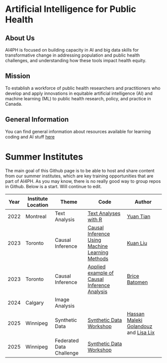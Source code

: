 # Artificial Intelligence for Public Health

## About Us

AI4PH is focused on building capacity in AI and big data skills for transformative change in addressing population and public health challenges, and understanding how these tools impact health equity.

## Mission

To establish a workforce of public health researchers and practitioners who develop and apply innovations in equitable artificial intelligence (AI) and machine learning (ML) to public health research, policy, and practice in Canada.

## General Information 

You can find general information about resources available for learning coding and AI stuff [here](https://github.com/ai4ph-hrtp/coding_resources)

# Summer Institutes

The main goal of this Github page is to be able to host and share content from our summer institutes, which are key training opportunities that are part of AI4PH. As you may know, there is no really good way to group repos in Github. Below is a start. Will continue to edit. 

| Year | Institute Location | Theme | Code | Author |
| ---- | ------------------ | ----- | ---- | ------ |
| 2022 | Montreal           |  Text Analysis   |  [Text Analyses with R](https://bookdown.org/tianyuan09/ai4ph2022/) | [Yuan Tian](https://www.linkedin.com/in/yuan-tian-37256727/) |
| 2023 | Toronto           | Causal Inference      | [Causal Inference Using Machine Learning Methods](https://kuan-liu.github.io/ai4ph2023/)     | [Kuan Liu](https://github.com/Kuan-Liu)
| 2023 | Toronto           | Causal Inference      | [Applied example of Causal Inference Analysis](https://github.com/ai4ph-hrtp/causal_inference_2023/tree/main)     | [Brice Batomen](https://www.dlsph.utoronto.ca/faculty-profile/batomen-brice/)
| 2024 | Calgary           | Image Analysis      |      | 
| 2025 | Winnipeg           | Synthetic Data   |  [Synthetic Data Workshop](https://github.com/ai4ph-hrtp/AI4PH_Synthetic-Data-Workshop)    | [Hassan Maleki Golandouz](https://www.linkedin.com/in/hassan-maleki-golandouz-a9828576/?originalSubdomain=ca) and [Lisa Lix](https://umanitoba.ca/medicine/faculty-staff/lisa-lix)
| 2025 | Winnipeg           | Federated Data Challenge   |  [Synthetic Data Workshop]() | 
